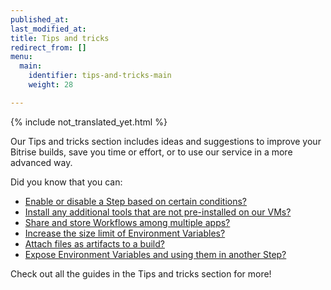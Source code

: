 ```yaml
---
published_at:
last_modified_at:
title: Tips and tricks
redirect_from: []
menu:
  main:
    identifier: tips-and-tricks-main
    weight: 28

---
```

{% include not_translated_yet.html %}

Our Tips and tricks section includes ideas and suggestions to improve your Bitrise builds, save you time or effort, or to use our service in a more advanced way.

Did you know that you can:

* [Enable or disable a Step based on certain conditions?](/jp/tips-and-tricks/disable-a-step-by-condition/)
* [Install any additional tools that are not pre-installed on our VMs?](/jp/tips-and-tricks/install-additional-tools/)
* [Share and store Workflows among multiple apps?](/jp/tips-and-tricks/sharing-and-storing-workflows-among-multiple-apps/)
* [Increase the size limit of Environment Variables?](/jp/tips-and-tricks/increasing-the-size-limit-of-env-vars/)
* [Attach files as artifacts to a build?](/jp/tips-and-tricks/attach-any-file-to-build/)
* [Expose Environment Variables and using them in another Step? ](/jp/tips-and-tricks/expose-environment-variable/)

Check out all the guides in the Tips and tricks section for more!